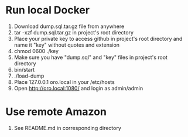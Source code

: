 # Run local Docker
1. Download dump.sql.tar.gz file from anywhere
2. tar -xzf dump.sql.tar.gz in project's root directory
3. Place your private key to access github in project's root directory and name it "key" without quotes and extension
4. chmod 0600 ./key
5. Make sure you have "dump.sql" and "key" files in project's root directory
6. bin/start
7. ./load-dump
8. Place 127.0.0.1 oro.local in your /etc/hosts
9. Open http://oro.local:1080/ and login as admin/admin

# Use remote Amazon
1. See README.md in corresponding directory
